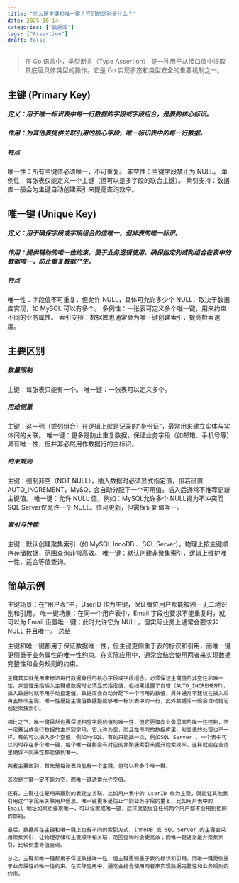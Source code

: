 ```yaml
---
title: "什么是主键和唯一键？它们的区别是什么？"
date: 2025-10-14
categories: ["数据库"]
tags: ["Assertion"]
draft: false
---
```



>在 Go 语言中，类型断言（Type Assertion） 是一种用于从接口值中提取其底层具体类型的操作。它是 Go 实现多态和类型安全的重要机制之一。

## 主键 (Primary Key)
##### 定义：用于唯一标识表中每一行数据的字段或字段组合，是表的核心标识。
##### 作用：为其他表提供关联引用的核心字段，唯一标识表中的每一行数据。
##### 特点
唯一性：所有主键值必须唯一，不可重复。
非空性：主键字段禁止为 NULL。
单例性：每张表仅能定义一个主键（但可以是多字段的联合主键）。
索引支持：数据库一般会为主键自动创建索引来提高查询效率。
## 唯一键 (Unique Key)
##### 定义：用于确保字段或字段组合的值唯一，但非表的唯一标识。
##### 作用：提供辅助的唯一性约束，便于业务逻辑使用。确保指定列或列组合在表中的数据唯一，防止重复数据产生。
##### 特点
唯一性：字段值不可重复，但允许 NULL，具体可允许多少个 NULL，取决于数据库实现，如 MySQL 可以有多个。
多例性：一张表可定义多个唯一键，用来约束不同的业务属性。
索引支持：数据库也通常会为唯一键创建索引，提高检索速度。
## 主要区别

##### 数量限制
主键：每张表只能有一个。
唯一键：一张表可以定义多个。
##### 用途侧重
主键：这一列（或列组合）在逻辑上就是记录的“身份证”，最常用来建立实体与实体间的关联。
唯一键：更多是防止重复数据，保证业务字段（如邮箱、手机号等）具有唯一性，但并非必然用作数据行的主标识。
##### 约束规则
主键：强制非空（NOT NULL），插入数据时必须显式指定值，但若设置 AUTO_INCREMENT，MySQL 会自动分配下一个可用值。插入后通常不推荐更新主键值。
唯一键：允许 NULL 值，例如：MySQL允许多个 NULL视为不冲突而SQL Server仅允许一个 NULL。值可更新，但需保证新值唯一。
##### 索引与性能
主键：默认创建聚集索引（如 MySQL InnoDB 、SQL Server），物理上按主键顺序存储数据，范围查询非常高效。
唯一键：默认创建非聚集索引，逻辑上维护唯一性，适合等值查询。
## 简单示例

主键场景：在“用户表”中，UserID 作为主键，保证每位用户都能被独一无二地识别和引用。
唯一键场景：在同一个用户表中，Email 字段也要求不能重复时，就可以为 Email 设置唯一键；此时允许它为 NULL，但实际业务上通常会要求非 NULL 并且唯一。
总结

主键和唯一键都用于保证数据唯一性，但主键更侧重于表的标识和引用，而唯一键更侧重于业务属性的唯一性约束。在实际应用中，通常会结合使用两者来实现数据完整性和业务规则的约束。

``````
主键其实就是用来标识每行数据身份的核心字段或字段组合，必须保证主键值的非空性和唯一性。非空性是指插入主键值数据时必须显式指定值，但如果设置了自增（AUTO_INCREMENT），插入数据时就不用手动指定值，数据库会自动分配下一个可用的数值，另外通常不建议在插入后再去修改主键。唯一性是指主键值数据整能够唯一标识表中的一行，此外数据库一般会自动给它创建聚簇索引。

相比之下，唯一键虽然也要保证相应字段的值的唯一性，但它更偏向业务层面的唯一性控制，不一定要当成每行数据的主识别字段。它允许为空，而且在不同的数据库里，对空值的处理也不一样，有的可以插入多个空值，例如MySQL。有的只能插一次，例如SQL Server 。一个表中可以同时存在多个唯一键，每个唯一键都会有对应的非聚簇索引来提升检索效率，这样就能在业务里确保不同属性都能做到唯一。

两者主要区别，首先是每张表只能有一个主键，但可以有多个唯一键。

其次是主键一定不能为空，而唯一键通常允许空值。

还有，主键往往是用来跟别的表建立关联，比如用户表中的 UserID 作为主键，就能让其他表引用这个字段来关联用户信息。唯一键更多是防止个别业务字段的重复，比如用户表中的 Email 地址如果也要求唯一，可以设置成唯一键，这样就能保证任何两个用户都不会用到相同的邮箱。

最后，数据库在主键和唯一键上也有不同的索引方式，InnoDB 或 SQL Server 的主键会采用聚集索引，让物理存储和主键顺序相关联，范围查询时会更高效；而唯一键通常是非聚集索引，比较侧重等值查询。

总之，主键和唯一键都用于保证数据唯一性，但主键更侧重于表的标识和引用，而唯一键更侧重于业务属性的唯一性约束。在实际应用中，通常会结合使用两者来实现数据完整性和业务规则的约束。
``````